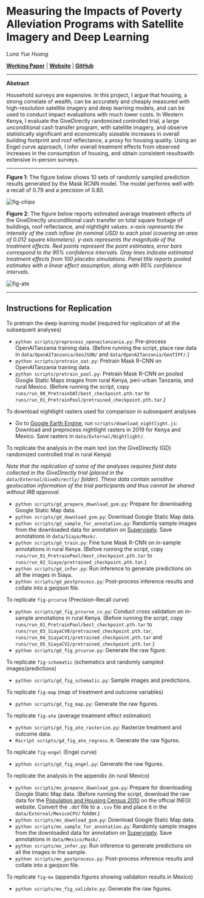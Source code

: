 # Measuring the Impacts of Poverty Alleviation Programs with Satellite Imagery and Deep Learning

_Luna Yue Huang_

[__Working Paper__](http://luna-yue-huang.com/assets/pdf/jmp.pdf) | [__Website__](http://luna-yue-huang.com/research-jmp.html) | [__GitHub__](https://github.com/luna983/beyond-nightlight)

----

__Abstract__

Household surveys are expensive. In this project, I argue that housing, a strong correlate of wealth, can be accurately and cheaply measured with high-resolution satellite imagery and deep learning models, and can be used to conduct impact evaluations with much lower costs. In Western Kenya, I evaluate the GiveDirectly randomized controlled trial, a large unconditional cash transfer program, with satellite imagery, and observe statistically significant and economically sizeable increases in overall building footprint and roof reflectance, a proxy for housing quality. Using an Engel curve approach, I infer overall treatment effects from observed increases in the consumption of housing, and obtain consistent resultswith extensive in-person surveys.

----

__Figure 1__: The figure below shows 10 sets of randomly sampled prediction results generated by the Mask RCNN model. The model performs well with a recall of 0.79 and a precision of 0.80.

![fig-chips](/docs/fig-chips.jpg)

__Figure 2__: The figure below reports estimated average treatment effects of the GiveDirectly unconditional cash transfer on total square footage of buildings, roof reflectance, and nightlight values.
_x-axis represents the intensity of the cash inflow (in nominal USD) to each pixel (covering an area of 0.012 square kilometers). y-axis represents the magnitude of the treatment effects. Red points represent the point estimates, error bars correspond to the 95% confidence intervals. Gray lines indicate estimated treatment effects from 100 placebo simulations.  Panel title reports pooled estimates with a linear effect assumption, along with 95% confidence intervals._

![fig-ate](/docs/fig-ate.jpg)

----

## Instructions for Replication

To pretrain the deep learning model (required for replication of all the subsequent analyses)

- `python scripts/preprocess_openaitanzania.py`: Pre-process OpenAITanzania training data. (Before running the script, place raw data in `data/OpenAITanzania/GeoJSON/` and `data/OpenAITanzania/GeoTIFF/`.)
- `python scripts/pretrain_oat.py`: Pretrain Mask R-CNN on OpenAITanzania training data.
- `python scripts/pretrain_pool.py`: Pretrain Mask R-CNN on pooled Google Static Maps images from rural Kenya, peri-urban Tanzania, and rural Mexico. (Before running the script, copy `runs/run_00_PretrainOAT/best_checkpoint.pth.tar` to `runs/run_01_PretrainPool/pretrained_checkpoint.pth.tar`.)

To download nightlight rasters used for comparison in subsequent analyses

- Go to [Google Earth Engine](https://code.earthengine.google.com), run `scripts/download_nightlight.js`: Download and preprocess nightlight rasters in 2019 for Kenya and Mexico. Save rasters in `data/External/Nightlight/`.

To replicate the analysis in the main text (on the GiveDirectly (GD) randomized controlled trial in rural Kenya)

_Note that the replication of some of the analyses requires field data collected in the GiveDirectly trial (placed in the `data/External/GiveDirectly/` folder). These data contain sensitive geolocation information of the trial participants and thus cannot be shared without IRB approval._

- `python scripts/gd_prepare_download_gsm.py`: Prepare for downloading Google Static Map data.
- `python scripts/gd_download_gsm.py`: Download Google Static Map data.
- `python scripts/gd_sample_for_annotation.py`: Randomly sample images from the downloaded data for annotation on [Supervisely](https://supervise.ly/). Save annotations in `data/Siaya/Mask/`.
- `python scripts/gd_train.py`: Fine tune Mask R-CNN on in-sample annotations in rural Kenya. (Before running the script, copy `runs/run_01_PretrainPool/best_checkpoint.pth.tar` to `runs/run_02_Siaya/pretrained_checkpoint.pth.tar`.)
- `python scripts/gd_infer.py`: Run inference to generate predictions on all the images in Siaya.
- `python scripts/gd_postprocess.py`: Post-process inference results and collate into a geojson file.

To replicate `fig-prcurve` (Precision-Recall curve)

- `python scripts/gd_fig_prcurve_cv.py`: Conduct cross validation on in-sample annotations in rural Kenya. (Before running the script, copy `runs/run_01_PretrainPool/best_checkpoint.pth.tar` to `runs/run_03_SiayaCV0/pretrained_checkpoint.pth.tar`, `runs/run_04_SiayaCV1/pretrained_checkpoint.pth.tar` and `runs/run_05_SiayaCV2/pretrained_checkpoint.pth.tar`.)
- `python scripts/gd_fig_prcurve.py`: Generate the raw figure.

To replicate `fig-schematic` (schematics and randomly sampled images/predictions)

- `python scripts/gd_fig_schematic.py`: Sample images and predictions.

To replicate `fig-map` (map of treatment and outcome variables)

- `python scripts/gd_fig_map.py`: Generate the raw figures.

To replicate `fig-ate` (average treatment effect estimation)

- `python scripts/gd_fig_ate_rasterize.py`: Rasterize treatment and outcome data.
- `Rscript scripts/gd_fig_ate_regress.R`: Generate the raw figures.

To replicate `fig-engel` (Engel curve)

- `python scripts/gd_fig_engel.py`: Generate the raw figures.

To replicate the analysis in the appendix (in rural Mexico)

- `python scripts/mx_prepare_download_gsm.py`: Prepare for downloading Google Static Map data. (Before running the script, download the raw data for the [Population and Housing Census 2010](https://www.inegi.org.mx/programas/ccpv/2010/default.html) on the official INEGI website. Convert the `.dbf` file to a `.csv` file and place it in the `data/External/MexicoCPV/` folder.)
- `python scripts/mx_download_gsm.py`: Download Google Static Map data.
- `python scripts/mx_sample_for_annotation.py`: Randomly sample images from the downloaded data for annotation on [Supervisely](https://supervise.ly/). Save annotations in `data/Mexico/Mask/`.
- `python scripts/mx_infer.py`: Run inference to generate predictions on all the images in the sample.
- `python scripts/mx_postprocess.py`: Post-process inference results and collate into a geojson file.

To replicate `fig-mx` (appendix figures showing validation results in Mexico)

- `python scripts/mx_fig_validate.py`: Generate the raw figures.
